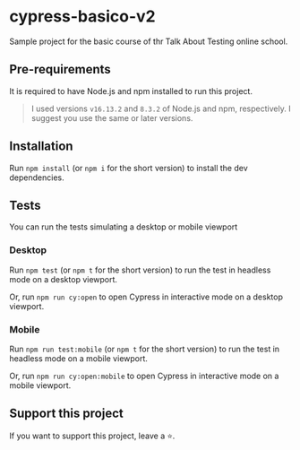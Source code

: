 # cypress-basico-v2

Sample project for the basic course of thr Talk About Testing online school.

## Pre-requirements

It is required to have Node.js and npm installed to run this project.

> I used versions `v16.13.2` and `8.3.2` of Node.js and npm, respectively. I suggest you use the same or later versions.

## Installation

Run `npm install` (or `npm i` for the short version) to install the dev dependencies.

## Tests

You can run the tests simulating a desktop or mobile viewport

### Desktop

Run `npm test` (or `npm t` for the short version) to run the test in headless mode on a desktop viewport.

Or, run `npm run cy:open` to open Cypress in interactive mode on a desktop viewport.

### Mobile 

Run `npm run test:mobile` (or `npm t` for the short version) to run the test in headless mode on a mobile viewport.

Or, run `npm run cy:open:mobile` to open Cypress in interactive mode on a mobile viewport.

## Support this project

If you want to support this project, leave a ⭐.

